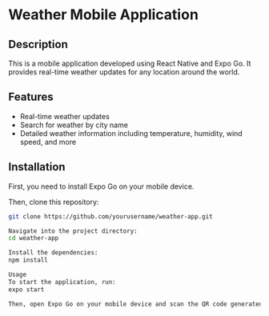 # Weather Mobile Application

## Description

This is a mobile application developed using React Native and Expo Go. It provides real-time weather updates for any location around the world.

## Features

- Real-time weather updates
- Search for weather by city name
- Detailed weather information including temperature, humidity, wind speed, and more

## Installation

First, you need to install Expo Go on your mobile device.

Then, clone this repository:

```bash
git clone https://github.com/yourusername/weather-app.git

Navigate into the project directory:
cd weather-app

Install the dependencies:
npm install

Usage
To start the application, run:
expo start

Then, open Expo Go on your mobile device and scan the QR code generated in your terminal.
